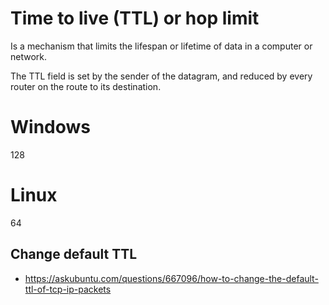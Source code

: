 # Time to live (TTL) or hop limit

Is a mechanism that limits the lifespan or lifetime of data in a computer or network.

The TTL field is set by the sender of the datagram, and reduced by every router on the route to its destination.


# Windows
128


# Linux
64


## Change default TTL
- <https://askubuntu.com/questions/667096/how-to-change-the-default-ttl-of-tcp-ip-packets>

